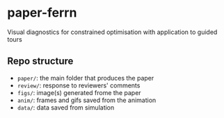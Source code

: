 # paper-ferrn

Visual diagnostics for constrained optimisation with application to guided tours

## Repo structure 

* `paper/`: the main folder that produces the paper
* `review/`: response to reviewers' comments
* `figs/`: image(s) generated frome the paper
* `anim/`: frames and gifs saved from the animation
* `data/`: data saved from simulation

